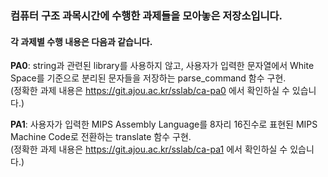 ### 컴퓨터 구조 과목시간에 수행한 과제들을 모아놓은 저장소입니다.
#### 각 과제별 수행 내용은 다음과 같습니다.

**PA0**: string과 관련된 library를 사용하지 않고, 사용자가 입력한 문자열에서 White Space를 기준으로 분리된 문자들을 저장하는 parse_command 함수 구현.</br>
         (정확한 과제 내용은 https://git.ajou.ac.kr/sslab/ca-pa0 에서 확인하실 수 있습니다.)
 
**PA1**: 사용자가 입력한 MIPS Assembly Language를 8자리 16진수로 표현된 MIPS Machine Code로 전환하는 translate 함수 구현.</br>
         (정확한 과제 내용은 https://git.ajou.ac.kr/sslab/ca-pa1 에서 확인하실 수 있습니다.)

